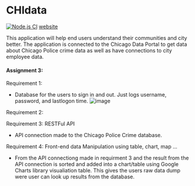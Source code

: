 # CHIdata
[![Node.js CI](https://github.com/UIC-CS484/assignment-2---final-project-repository-group-21/actions/workflows/node.js.yml/badge.svg)](https://github.com/UIC-CS484/assignment-2---final-project-repository-group-21/actions/workflows/node.js.yml)
[website](https://chidata.herokuapp.com/)

This application will help end users understand their communities and city better. The application is connected to the Chicago Data Portal to get data about Chicago Police crime data as well as have connections to city employee data.





#### Assignment 3:
Requirement 1:
- Database for the users to sign in and out. Just logs username, password, and lastlogon time.
![image](https://user-images.githubusercontent.com/54635639/142281737-1d5b0bad-c4e2-4817-abdd-c148c6b2f6b9.png)

Requirement 2:



Requirement 3: RESTFul API
- API connection made to the Chicago Police Crime database.

Requirement 4: Front-end data Manipulation using table, chart, map ...
- From the API connectiong made in requirment 3 and the result from the API connection is sorted and added into
a chart/table using Google Charts library visualiation table. This gives the users raw data dump were user can look up results from the database.


